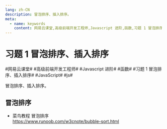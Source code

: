 ```yaml
---
lang: zh-CN
description: 冒泡排序、插入排序。
meta:
  - name: keywords
    content: 网易云课堂,高级前端开发工程师,Javascript 进阶,函数,习题 1 冒泡排序、插入排序,JavaScript,js
---
```


# 习题 1 冒泡排序、插入排序

\#网易云课堂#
\#高级前端开发工程师#
\#Javascript 进阶#
\#函数#
\#习题 1 冒泡排序、插入排序#
\#JavaScript#
\#js#

冒泡排序、插入排序。

## 冒泡排序

* 菜鸟教程 冒泡排序  
  <https://www.runoob.com/w3cnote/bubble-sort.html>

